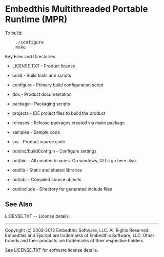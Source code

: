 Embedthis Multithreaded Portable Runtime (MPR)
==============================================

To build:
<pre>
    ./configure
    make
</pre>

Key Files and Directories

* LICENSE.TXT           - Product license
* build                 - Build tools and scripts
* configure             - Primary build configuration script
* doc                   - Product documentation
* package               - Packaging scripts
* projects              - IDE project files to build the product
* releases              - Release packages created via make package
* samples               - Sample code
* src                   - Product source code

* out/inc/buildConfig.h - Configure settings
* out/bin               - All created binaries. On windows, DLLs go here also.
* out/lib			    - Static and shared libraries
* out/obj               - Compiled source objects
* out/include           - Directory for generated include files

See Also
--------

LICENSE.TXT -- License details.

--------------------------------------------------------------------------------
Copyright (c) 2003-2012 Embedthis Software, LLC. All Rights Reserved.
Embedthis and Ejscript are trademarks of Embedthis Software, LLC. Other 
brands and their products are trademarks of their respective holders.

See LICENSE.TXT for software license details.

